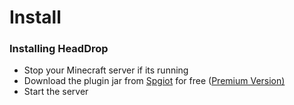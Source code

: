 # Install

### Installing HeadDrop <a href="#installing-the-plugin" id="installing-the-plugin"></a>

* Stop your Minecraft server if its running
* Download the plugin jar from [Spgiot](https://www.spigotmc.org/resources/%E2%9C%85-headdrop-free-1-16-1-20-fully-customizable.99976/) for free ([Premium Version)](https://www.spigotmc.org/resources/%E2%9C%85-headdrop-premium-1-16-1-1-20-fully-customizable.111758/)
* Start the server
